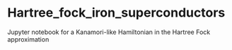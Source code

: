 # Hartree_fock_iron_superconductors


Jupyter notebook for a Kanamori-like Hamiltonian in the Hartree Fock approximation
